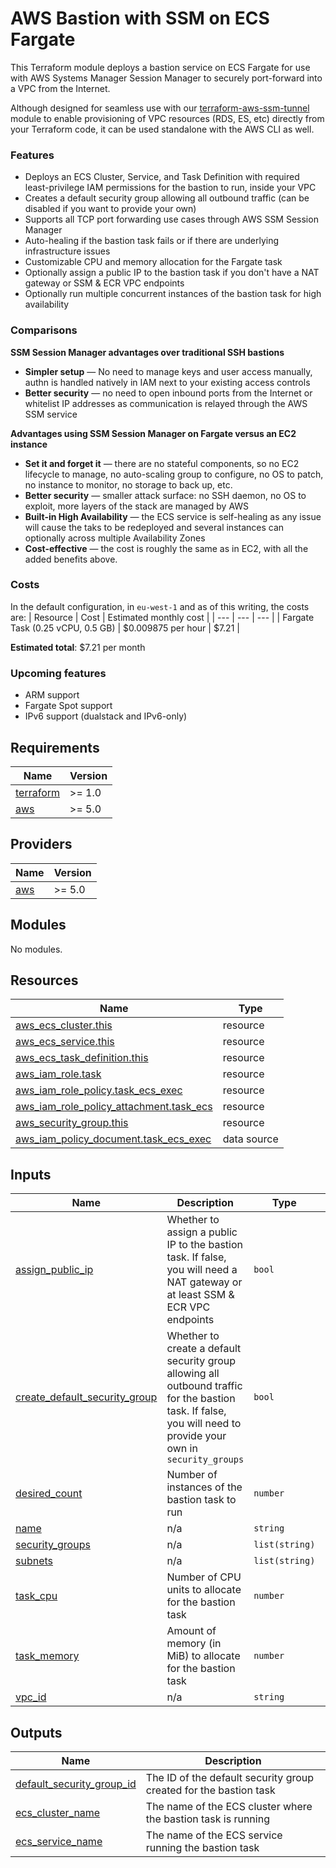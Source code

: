 # AWS Bastion with SSM on ECS Fargate
This Terraform module deploys a bastion service on ECS Fargate for use with AWS Systems Manager Session Manager to securely port-forward into a VPC from the Internet.

Although designed for seamless use with our [terraform-aws-ssm-tunnel](https://github.com/nativelycloud/terraform-aws-ssm-tunnel) module to enable provisioning of VPC resources (RDS, ES, etc) directly from your Terraform code, it can be used standalone with the AWS CLI as well.

### Features
- Deploys an ECS Cluster, Service, and Task Definition with required least-privilege IAM permissions for the bastion to run, inside your VPC
- Creates a default security group allowing all outbound traffic (can be disabled if you want to provide your own)
- Supports all TCP port forwarding use cases through AWS SSM Session Manager
- Auto-healing if the bastion task fails or if there are underlying infrastructure issues
- Customizable CPU and memory allocation for the Fargate task
- Optionally assign a public IP to the bastion task if you don't have a NAT gateway or SSM & ECR VPC endpoints
- Optionally run multiple concurrent instances of the bastion task for high availability

### Comparisons
**SSM Session Manager advantages over traditional SSH bastions**
- **Simpler setup** — No need to manage keys and user access manually, authn is handled natively in IAM next to your existing access controls
- **Better security** — no need to open inbound ports from the Internet or whitelist IP addresses as communication is relayed through the AWS SSM service

**Advantages using SSM Session Manager on Fargate versus an EC2 instance**
- **Set it and forget it** — there are no stateful components, so no EC2 lifecycle to manage, no auto-scaling group to configure, no OS to patch, no instance to monitor, no storage to back up, etc.
- **Better security** — smaller attack surface: no SSH daemon, no OS to exploit, more layers of the stack are managed by AWS
- **Built-in High Availability** — the ECS service is self-healing as any issue will cause the taks to be redeployed and several instances can optionally across multiple Availability Zones
- **Cost-effective** — the cost is roughly the same as in EC2, with all the added benefits above.

### Costs
In the default configuration, in `eu-west-1` and as of this writing, the costs are:
| Resource | Cost | Estimated monthly cost |
| --- | --- | --- |
| Fargate Task (0.25 vCPU, 0.5 GB) | $0.009875 per hour | $7.21 |

**Estimated total**: $7.21 per month

### Upcoming features
- ARM support
- Fargate Spot support
- IPv6 support (dualstack and IPv6-only)

<!-- BEGIN_TF_DOCS -->
## Requirements

| Name | Version |
|------|---------|
| <a name="requirement_terraform"></a> [terraform](#requirement\_terraform) | >= 1.0 |
| <a name="requirement_aws"></a> [aws](#requirement\_aws) | >= 5.0 |

## Providers

| Name | Version |
|------|---------|
| <a name="provider_aws"></a> [aws](#provider\_aws) | >= 5.0 |

## Modules

No modules.

## Resources

| Name | Type |
|------|------|
| [aws_ecs_cluster.this](https://registry.terraform.io/providers/hashicorp/aws/latest/docs/resources/ecs_cluster) | resource |
| [aws_ecs_service.this](https://registry.terraform.io/providers/hashicorp/aws/latest/docs/resources/ecs_service) | resource |
| [aws_ecs_task_definition.this](https://registry.terraform.io/providers/hashicorp/aws/latest/docs/resources/ecs_task_definition) | resource |
| [aws_iam_role.task](https://registry.terraform.io/providers/hashicorp/aws/latest/docs/resources/iam_role) | resource |
| [aws_iam_role_policy.task_ecs_exec](https://registry.terraform.io/providers/hashicorp/aws/latest/docs/resources/iam_role_policy) | resource |
| [aws_iam_role_policy_attachment.task_ecs](https://registry.terraform.io/providers/hashicorp/aws/latest/docs/resources/iam_role_policy_attachment) | resource |
| [aws_security_group.this](https://registry.terraform.io/providers/hashicorp/aws/latest/docs/resources/security_group) | resource |
| [aws_iam_policy_document.task_ecs_exec](https://registry.terraform.io/providers/hashicorp/aws/latest/docs/data-sources/iam_policy_document) | data source |

## Inputs

| Name | Description | Type | Default | Required |
|------|-------------|------|---------|:--------:|
| <a name="input_assign_public_ip"></a> [assign\_public\_ip](#input\_assign\_public\_ip) | Whether to assign a public IP to the bastion task. If false, you will need a NAT gateway or at least SSM & ECR VPC endpoints | `bool` | `false` | no |
| <a name="input_create_default_security_group"></a> [create\_default\_security\_group](#input\_create\_default\_security\_group) | Whether to create a default security group allowing all outbound traffic for the bastion task. If false, you will need to provide your own in `security_groups` | `bool` | `true` | no |
| <a name="input_desired_count"></a> [desired\_count](#input\_desired\_count) | Number of instances of the bastion task to run | `number` | `1` | no |
| <a name="input_name"></a> [name](#input\_name) | n/a | `string` | n/a | yes |
| <a name="input_security_groups"></a> [security\_groups](#input\_security\_groups) | n/a | `list(string)` | `[]` | no |
| <a name="input_subnets"></a> [subnets](#input\_subnets) | n/a | `list(string)` | n/a | yes |
| <a name="input_task_cpu"></a> [task\_cpu](#input\_task\_cpu) | Number of CPU units to allocate for the bastion task | `number` | `256` | no |
| <a name="input_task_memory"></a> [task\_memory](#input\_task\_memory) | Amount of memory (in MiB) to allocate for the bastion task | `number` | `512` | no |
| <a name="input_vpc_id"></a> [vpc\_id](#input\_vpc\_id) | n/a | `string` | n/a | yes |

## Outputs

| Name | Description |
|------|-------------|
| <a name="output_default_security_group_id"></a> [default\_security\_group\_id](#output\_default\_security\_group\_id) | The ID of the default security group created for the bastion task |
| <a name="output_ecs_cluster_name"></a> [ecs\_cluster\_name](#output\_ecs\_cluster\_name) | The name of the ECS cluster where the bastion task is running |
| <a name="output_ecs_service_name"></a> [ecs\_service\_name](#output\_ecs\_service\_name) | The name of the ECS service running the bastion task |
<!-- END_TF_DOCS -->